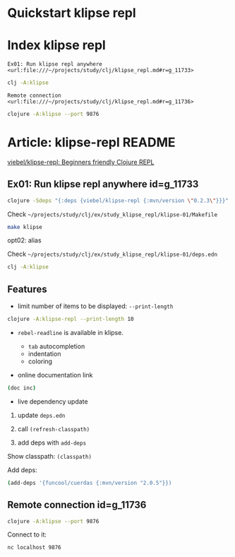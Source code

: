 
# Quickstart klipse repl

# Index klipse repl

`Ex01: Run klipse repl anywhere <url:file:///~/projects/study/clj/klipse_repl.md#r=g_11733>`

```bash
clj -A:klipse
```

`Remote connection <url:file:///~/projects/study/clj/klipse_repl.md#r=g_11736>`

```bash
clojure -A:klipse --port 9876
```

# Article: klipse-repl README

[viebel/klipse-repl: Beginners friendly Clojure REPL](https://github.com/viebel/klipse-repl)

## Ex01: Run klipse repl anywhere id=g_11733

```bash
clojure -Sdeps "{:deps {viebel/klipse-repl {:mvn/version \"0.2.3\"}}}" -m klipse-repl.main
```

Check `~/projects/study/clj/ex/study_klipse_repl/klipse-01/Makefile`

```bash
make klipse
```

opt02: alias

Check `~/projects/study/clj/ex/study_klipse_repl/klipse-01/deps.edn`

```bash
clj -A:klipse
```

## Features

- limit number of items to be displayed: `--print-length`

```bash
clojure -A:klipse-repl --print-length 10
```

- `rebel-readline` is available in klipse.

	- `tab` autocompletion
	- indentation 
	- coloring

- online documentation link

```bash
(doc inc)
```

- live dependency update

01. update `deps.edn`

02. call `(refresh-classpath)`

03. add deps with `add-deps`

Show classpath: `(classpath)`

Add deps: 

```bash
(add-deps '{funcool/cuerdas {:mvn/version "2.0.5"}})
```

## Remote connection id=g_11736

```bash
clojure -A:klipse --port 9876
```

Connect to it:

```bash
nc localhost 9876
```

